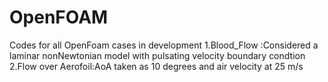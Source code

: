 # OpenFOAM
Codes for all OpenFoam cases in development
1.Blood_Flow :Considered a laminar nonNewtonian model with pulsating velocity boundary condtion
2.Flow over Aerofoil:AoA taken as 10 degrees and air velocity at 25 m/s
